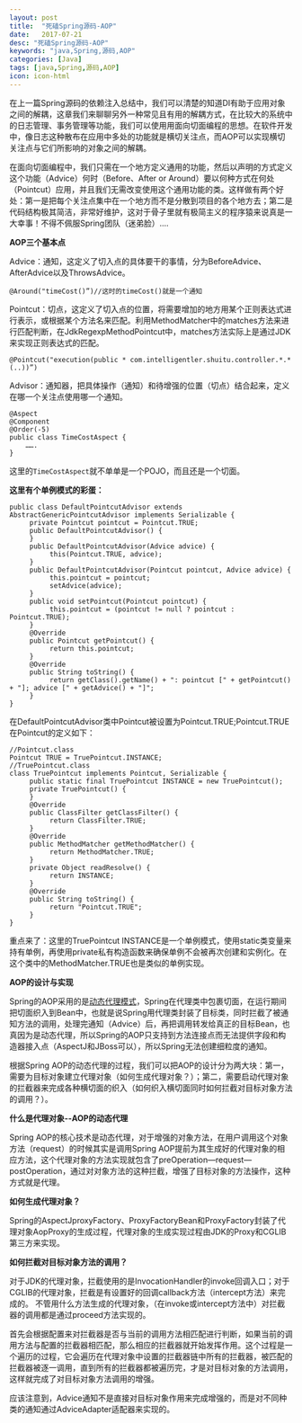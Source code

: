 ```yaml
---
layout: post
title:  "死磕Spring源码-AOP"
date:   2017-07-21
desc: "死磕Spring源码-AOP"
keywords: "java,Spring,源码,AOP"
categories: [Java]
tags: [java,Spring,源码,AOP]
icon: icon-html
---
```


在上一篇Spring源码的依赖注入总结中，我们可以清楚的知道DI有助于应用对象之间的解耦，这章我们来聊聊另外一种常见且有用的解耦方式，在比较大的系统中的日志管理、事务管理等功能，我们可以使用用面向切面编程的思想。在软件开发中，像日志这种散布在应用中多处的功能就是横切关注点，而AOP可以实现横切关注点与它们所影响的对象之间的解耦。

在面向切面编程中，我们只需在一个地方定义通用的功能，然后以声明的方式定义这个功能（Advice）何时（Before、After or Around）要以何种方式在何处（Pointcut）应用，并且我们无需改变使用这个通用功能的类。这样做有两个好处：第一是把每个关注点集中在一个地方而不是分散到项目的各个地方去；第二是代码结构极其简洁，非常好维护，这对于骨子里就有极简主义的程序猿来说真是一大幸事！不得不佩服Spring团队（迷弟脸）....

**AOP三个基本点**

Advice：通知，这定义了切入点的具体要干的事情，分为BeforeAdvice、AfterAdvice以及ThrowsAdvice。

`@Around("timeCost()”)//这时的timeCost()就是一个通知`

Pointcut：切点，这定义了切入点的位置，将需要增加的地方用某个正则表达式进行表示，或根据某个方法名来匹配。利用MethodMatcher中的matches方法来进行匹配判断，在JdkRegexpMethodPointcut中，matches方法实际上是通过JDK来实现正则表达式的匹配。

`@Pointcut("execution(public * com.intelligentler.shuitu.controller.*.*(..))”)`

Advisor：通知器，把具体操作（通知）和待增强的位置（切点）结合起来，定义在哪一个关注点使用哪一个通知。

	@Aspect
	@Component
	@Order(-5)
	public class TimeCostAspect {
	    …….
	}
这里的`TimeCostAspect`就不单单是一个POJO，而且还是一个切面。

**这里有个单例模式的彩蛋：**

	public class DefaultPointcutAdvisor extends AbstractGenericPointcutAdvisor implements Serializable {
	     private Pointcut pointcut = Pointcut.TRUE;
	     public DefaultPointcutAdvisor() {
	     }
	     public DefaultPointcutAdvisor(Advice advice) {
	          this(Pointcut.TRUE, advice);
	     }
	     public DefaultPointcutAdvisor(Pointcut pointcut, Advice advice) {
	          this.pointcut = pointcut;
	          setAdvice(advice);
	     }
	     public void setPointcut(Pointcut pointcut) {
	          this.pointcut = (pointcut != null ? pointcut : Pointcut.TRUE);
	     }
	     @Override
	     public Pointcut getPointcut() {
	          return this.pointcut;
	     }
	     @Override
	     public String toString() {
	          return getClass().getName() + ": pointcut [" + getPointcut() + "]; advice [" + getAdvice() + "]";
	     }
	}
	
在DefaultPointcutAdvisor类中Pointcut被设置为Pointcut.TRUE;Pointcut.TRUE在Pointcut的定义如下：

	//Pointcut.class
	Pointcut TRUE = TruePointcut.INSTANCE;
	//TruePointcut.class
	class TruePointcut implements Pointcut, Serializable {
	     public static final TruePointcut INSTANCE = new TruePointcut();
	     private TruePointcut() {
	     }
	     @Override
	     public ClassFilter getClassFilter() {
	          return ClassFilter.TRUE;
	     }
	     @Override
	     public MethodMatcher getMethodMatcher() {
	          return MethodMatcher.TRUE;
	     }
	     private Object readResolve() {
	          return INSTANCE;
	     }
	     @Override
	     public String toString() {
	          return "Pointcut.TRUE";
	     }
	}
	
重点来了：这里的TruePointcut INSTANCE是一个单例模式，使用static类变量来持有单例，再使用private私有构造函数来确保单例不会被再次创建和实例化。在这个类中的MethodMatcher.TRUE也是类似的单例实现。

**AOP的设计与实现**

Spring的AOP采用的是[动态代理模式](https://zhoum1118.github.io/java/2017/06/22/%E6%AD%BB%E7%A3%95%E8%AE%BE%E8%AE%A1%E6%A8%A1%E5%BC%8F.html)，Spring在代理类中包裹切面，在运行期间把切面织入到Bean中，也就是说Spring用代理类封装了目标类，同时拦截了被通知方法的调用，处理完通知（Advice）后，再把调用转发给真正的目标Bean，也真因为是动态代理，所以Spring的AOP只支持到方法连接点而无法提供字段和构造器接入点（AspectJ和JBoss可以），所以Spring无法创建细粒度的通知。

根据Spring AOP的动态代理的过程，我们可以把AOP的设计分为两大块：第一，需要为目标对象建立代理对象（如何生成代理对象？）；第二，需要启动代理对象的拦截器来完成各种横切面的织入（如何织入横切面同时如何拦截对目标对象方法的调用？）。

**什么是代理对象--AOP的动态代理**

Spring AOP的核心技术是动态代理，对于增强的对象方法，在用户调用这个对象方法（request）的时候其实是调用Spring AOP提前为其生成好的代理对象的相应方法，这个代理对象的方法实现就包含了preOperation—request—postOperation，通过对对象方法的这种拦截，增强了目标对象的方法操作，这种方式就是代理。

**如何生成代理对象？**

Spring的AspectJproxyFactory、ProxyFactoryBean和ProxyFactory封装了代理对象AopProxy的生成过程，代理对象的生成实现过程由JDK的Proxy和CGLIB第三方来实现。

**如何拦截对目标对象方法的调用？**

对于JDK的代理对象，拦截使用的是InvocationHandler的invoke回调入口；对于CGLIB的代理对象，拦截是有设置好的回调callback方法（intercept方法）来完成的。
不管用什么方法生成的代理对象，（在invoke或intercept方法中）对拦截器的调用都是通过proceed方法实现的。

首先会根据配置来对拦截器是否与当前的调用方法相匹配进行判断，如果当前的调用方法与配置的拦截器相匹配，那么相应的拦截器就开始发挥作用。这个过程是一个遍历的过程，它会遍历在代理对象中设置的拦截器链中所有的拦截器，被匹配的拦截器被逐一调用，直到所有的拦截器都被遍历完，才是对目标对象的方法调用，这样就完成了对目标对象方法调用的增强。

应该注意到，Advice通知不是直接对目标对象作用来完成增强的，而是对不同种类的通知通过AdviceAdapter适配器来实现的。




